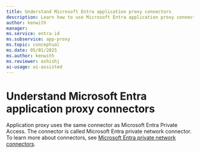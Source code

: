 ```yaml
---
title: Understand Microsoft Entra application proxy connectors
description: Learn how to use Microsoft Entra application proxy connectors.
author: kenwith
manager: 
ms.service: entra-id
ms.subservice: app-proxy
ms.topic: conceptual
ms.date: 05/01/2025
ms.author: kenwith
ms.reviewer: ashishj
ai-usage: ai-assisted
---
```


# Understand Microsoft Entra application proxy connectors

Application proxy uses the same connector as Microsoft Entra Private Access. The connector is called Microsoft Entra private network connector. To learn more about connectors, see [Microsoft Entra private network connectors](../../global-secure-access/concept-connectors.md).

